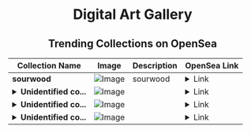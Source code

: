 <div align="center">

# Digital Art Gallery

## Trending Collections on OpenSea

| Collection Name                       | Image                                                                                     | Description                       | OpenSea Link                                                                                          |
|---------------------------------------|-------------------------------------------------------------------------------------------|-----------------------------------|--------------------------------------------------------------------------------------------------------|
| **sourwood** | ![Image](https://i.seadn.io/s/raw/files/cb661b59d6a322a291de82c431fa1d5f.png?w=500&auto=format?w=200&auto=format) | sourwood | <details><summary>Link</summary>[sourwood](https://opensea.io/collection/sourwood-3)</details> |
| **<details><summary>Unidentified co...</summary>Unidentified contract ea583c07-a0f9-4fa4-b715-a625f2922e5d</details>** | ![Image](https://i.seadn.io/s/raw/files/e9acf51ddce687ccf33c485e916aec1b.jpg?w=500&auto=format?w=200&auto=format) |  | <details><summary>Link</summary>[Unidentified contract ea583c07-a0f9-4fa4-b715-a625f2922e5d](https://opensea.io/collection/unidentified-contract-ea583c07-a0f9-4fa4-b715-a625)</details> |
| **<details><summary>Unidentified co...</summary>Unidentified contract 28bcf8e5-7d8a-43e0-86a8-237559405b1c</details>** | ![Image](https://i.seadn.io/s/raw/files/a837708742ad8afcb35eb60ba787976d.jpg?w=500&auto=format?w=200&auto=format) |  | <details><summary>Link</summary>[Unidentified contract 28bcf8e5-7d8a-43e0-86a8-237559405b1c](https://opensea.io/collection/unidentified-contract-28bcf8e5-7d8a-43e0-86a8-2375)</details> |
| **<details><summary>Unidentified co...</summary>Unidentified contract 96ad8c81-ee8c-4ef4-96a1-5002900b5a96</details>** | ![Image](https://i.seadn.io/s/raw/files/cf57d187551dd413e4295042fa0b97b2.jpg?w=500&auto=format?w=200&auto=format) |  | <details><summary>Link</summary>[Unidentified contract 96ad8c81-ee8c-4ef4-96a1-5002900b5a96](https://opensea.io/collection/unidentified-contract-96ad8c81-ee8c-4ef4-96a1-5002)</details> |

</div>